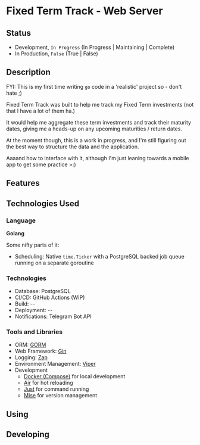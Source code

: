 # Fixed Term Track - Web Server

## Status

- Development, `In Progress` (In Progress | Maintaining | Complete)
- In Production, `False` (True | False)

## Description

FYI: This is my first time writing `go` code in a 'realistic' project so - don't hate ;)

Fixed Term Track was built to help me track my Fixed Term investments (not that I have a lot of them ha.)

It would help me aggregate these term investments and track their maturity dates, giving me a heads-up on any upcoming
maturities / return dates.

At the moment though, this is a work in progress, and I'm still figuring out the best way to structure the data and the
application.

Aaaand how to interface with it, although I'm just leaning towards a mobile app to get some practice >:)

## Features

## Technologies Used

### Language

**Golang**

Some nifty parts of it:

- Scheduling: Native `time.Ticker` with a PostgreSQL backed job queue running on a separate goroutine

### Technologies

- Database: PostgreSQL
- CI/CD: GitHub Actions (WIP)
- Build: --
- Deployment: --
- Notifications: Telegram Bot API

### Tools and Libraries

- ORM: [GORM](https://github.com/go-gorm/gorm)
- Web Framework: [Gin](https://github.com/gin-gonic/gin)
- Logging: [Zap](https://github.com/uber-go/zap)
- Environment Management: [Viper](https://github.com/spf13/viper)
- Development
    - [Docker (Compose)](https://docs.docker.com/compose/) for local development
    - [Air](https://github.com/air-verse/air) for hot reloading
    - [Just](https://github.com/casey/just) for command running
    - [Mise](https://github.com/jdx/mise) for version management

## Using

## Developing


